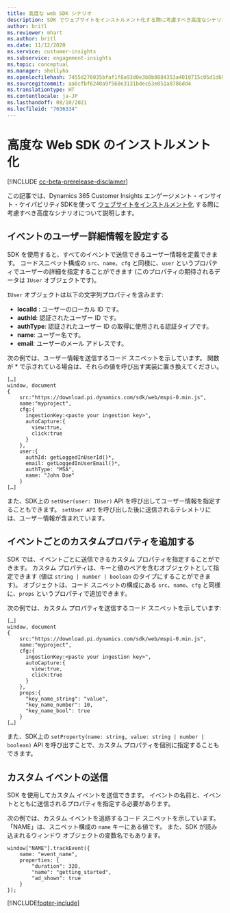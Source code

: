 ```yaml
---
title: 高度な web SDK シナリオ
description: SDK でウェブサイトをインストルメント化する際に考慮すべき高度なシナリオ。
author: britl
ms.reviewer: mhart
ms.author: britl
ms.date: 11/12/2020
ms.service: customer-insights
ms.subservice: engagement-insights
ms.topic: conceptual
ms.manager: shellyha
ms.openlocfilehash: 7455d276035bfaf1f8a93d0e3b0b0884353a4010715c05d1d696309f7eb4b233
ms.sourcegitcommit: aa0cfbf6240a9f560e3131bdec63e051a8786dd4
ms.translationtype: HT
ms.contentlocale: ja-JP
ms.lasthandoff: 08/10/2021
ms.locfileid: "7036334"
---
```

# <a name="advanced-web-sdk-instrumentation"></a>高度な Web SDK のインストルメント化

[!INCLUDE [cc-beta-prerelease-disclaimer](includes/cc-beta-prerelease-disclaimer.md)]

この記事では、Dynamics 365 Customer Insights エンゲージメント・インサイト・ケイパビリティSDKを使って [ウェブサイトをインストルメント化](instrument-website.md) する際に考慮すべき高度なシナリオについて説明します。

## <a name="setting-user-details-for-your-event"></a>イベントのユーザー詳細情報を設定する

SDK を使用すると、すべてのイベントで送信できるユーザー情報を定義できます。 コードスニペット構成の `src`、`name`、`cfg` と同様に、`user` というプロパティでユーザーの詳細を指定することができます (このプロパティの期待されるデータは `IUser` オブジェクトです)。

`IUser` オブジェクトは以下の文字列プロパティを含みます:

- **localId** : ユーザーのローカル ID です。
- **authId**: 認証されたユーザー ID です。
- **authType**: 認証されたユーザー ID の取得に使用される認証タイプです。
- **name**: ユーザー名です。
- **email**: ユーザーのメール アドレスです。
    
次の例では、ユーザー情報を送信するコード スニペットを示しています。 関数が * で示されている場合は、それらの値を呼び出す実装に置き換えてください。  

```
[…]
window, document 
{
    src:"https://download.pi.dynamics.com/sdk/web/mspi-0.min.js", 
    name:"myproject",      
    cfg:{ 
      ingestionKey:<paste your ingestion key>", 
      autoCapture:{ 
        view:true, 
        click:true 
      }
    },
    user:{
      authId: getLoggedInUserId()*,
      email: getLoggedInUserEmail()*,
      authType: "MSA",
      name: "John Doe"
    }
[…]
```

また、SDK上の `setUser(user: IUser)` API を呼び出してユーザー情報を指定することもできます。 `setUser API` を呼び出した後に送信されるテレメトリには、ユーザー情報が含まれています。

## <a name="adding-custom-properties-for-each-event"></a>イベントごとのカスタムプロパティを追加する

SDK では、イベントごとに送信できるカスタム プロパティを指定することができます。 カスタム プロパティは、キーと値のペアを含むオブジェクトとして指定できます (値は `string | number | boolean` のタイプにすることができます)。 オブジェクトは、コード スニペットの構成にある `src`、`name`、`cfg` と同様に、`props` というプロパティで追加できます。 

次の例では、カスタム プロパティを送信するコード スニペットを示しています:

```
[…]
window, document 
{
    src:"https://download.pi.dynamics.com/sdk/web/mspi-0.min.js", 
    name:"myproject",      
    cfg:{ 
      ingestionKey:<paste your ingestion key>", 
      autoCapture:{ 
        view:true, 
        click:true 
      }
    },
    props:{
      "key_name_string": "value",
      "key_name_number": 10,
      "key_name_bool": true
    }
[…]
```

また、SDK上の `setProperty(name: string, value: string | number | boolean)`  API を呼び出すことで、カスタム プロパティを個別に指定することもできます。

## <a name="sending-custom-events"></a>カスタム イベントの送信

SDK を使用してカスタム イベントを送信できます。 イベントの名前と、イベントとともに送信されるプロパティを指定する必要があります。

次の例では、カスタム イベントを追跡するコード スニペットを示しています。 「NAME」は、スニペット構成の `name` キーにある値です。 また、SDK が読み込まれるウィンドウ オブジェクトの変数名でもあります。

```
window["NAME"].trackEvent({
    name: "event_name",
    properties: {
        "duration": 320,
        "name": "getting_started",
        "ad_shown": true
    }
});
```


[!INCLUDE[footer-include](../includes/footer-banner.md)]